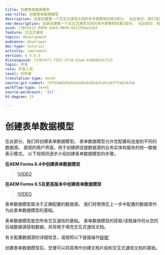 ```yaml
---
title: 创建表单数据模型
seo-title: 创建表单数据模型
description: 这是创建第一个交互式通信文档的多步骤教程的第3部分。 在此部分，我们将创建表单数据模型。 表单数据模型允许您配置和连接到不同的数据源。它提供直观的用户界面，用于创建跨连接数据源的业务实体和服务的统一数据表示模式。以下视频将逐步介绍创建表单数据模型的步骤。
seo-description: 这是创建第一个交互式通信文档的多步骤教程的第3部分。 在此部分，我们将创建表单数据模型。 表单数据模型允许您配置和连接到不同的数据源。它提供直观的用户界面，用于创建业务实体和服务在连接的数据源之间的统一数据表示模式。 以下视频将逐步介绍创建表单数据模型的步骤。
uuid: c3bfd212-049d-4abd-9849-64129dae2a83
feature: 交互式通信
topics: development
audience: developer
doc-type: tutorial
activity: implement
version: 6.4,6.5
discoiquuid: 723b7ef3-f552-4710-b2a4-410b0b1b7525
topic: 开发
role: 开发人员
level: 初学者
translation-type: tm+mt
source-git-commit: 7d7034026826a5a46a91b6425a5cebfffab2934d
workflow-type: tm+mt
source-wordcount: '327'
ht-degree: 1%

---
```



# 创建表单数据模型

在此部分，我们将创建表单数据模型。 表单数据模型允许您配置和连接到不同的数据源。 直观的用户界面，用于创建跨连接数据源的业务实体和服务的统一数据表示模式。 以下视频将逐步介绍创建表单数据模型的步骤。

**在AEM Forms 6.4中创建表单数据模型**
>[!VIDEO](https://video.tv.adobe.com/v/27763/?quality=9&learn=on)

**在AEM Forms 6.5及更高版本中创建表单数据模型**
>[!VIDEO](https://video.tv.adobe.com/v/27765?quality=9&learn=on)

表单数据模型取决于正确配置的数据源。 我们将使用在上一步中配置的数据源作为此表单数据模型的基础。

表单数据模型是您所有交互通信的基础。 表单数据模型的获取/读取操作将从您的后端数据源获取数据，并将用于填充交互式通信文档。

有关配置数据源的详细信息，请按照以下链接操作[链接&#39;](parttwo.md)

创建表单数据模型后，您便可以将其用作创建文档片段和交互式通信文档的基础。
